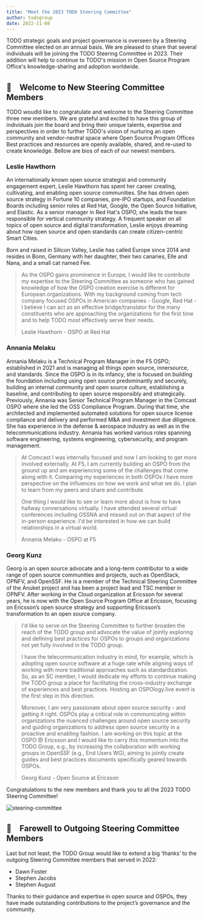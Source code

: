 ```yaml
---
title: "Meet the 2023 TODO Steering Committee"
author: todogroup
date: 2022-11-08
---
```


TODO strategic goals and project governance is overseen by a Steering Committee elected on an annual basis. We are pleased to share that several individuals will be joining the TODO Steering Committee in 2023. Their addition will help to continue to TODO's mission in Open Source Program Office's knowledge-sharing and adoption worldwide.


## 👋　Welcome to New Steering Committee Members

TODO woudld like to congratulate and welcome to the Steering Committee three new members. We are grateful and excited to have this group of individuals join the board and bring their unique talents, expertise and perspectives in order to further TODO's vision of nurturing an open community and vendor-neutral space where Open Source Program Offices Best practices and resources are openly available, shared, and re-used to create knowledge. Bellow are bios of each of our newest members.


### Leslie Hawthorn
An internationally known open source strategist and community engagement expert, Leslie Hawthorn has spent 
her career creating, cultivating, and enabling open source communities. She has driven open source strategy 
in Fortune 10 companies, pre-IPO startups, and Foundation Boards including senior roles at Red Hat, Google, 
the Open Source Initiative, and Elastic. As a senior manager in  Red  Hat's  OSPO, she leads the team responsible 
for vertical  community strategy. A frequent speaker on all topics of open source and digital transformation, 
Leslie enjoys dreaming about how open source and open standards can create citizen-centric Smart Cities.

Born and raised in Silicon Valley, Leslie has called Europe since 2014 and resides in Bonn, Germany with her 
daughter, their two canaries, Elle and Nana, and a small cat named Fee.

> As the OSPO gains prominence in  Europe, I would like to contribute my expertise to the Steering 
> Committee as someone who has gained knowledge of how the OSPO creation exercise is different for European 
> organizations. With my background coming from tech company focused OSPOs in American companies - Google, Red Hat - I believe 
> I can act as an effective bridge/translator for the many constituents who are approaching the organizations for the first time and to help 
> TODO most effectively serve their needs.
>
> Leslie Hawthorn - OSPO at Red Hat


### Annania Melaku

Annania Melaku is a Technical Program Manager in the F5 OSPO; established in 2021 and is managing all 
things open source, innersource, and standards. Since the OSPO is in its infancy, she is focused on building 
the foundation including using open source predominantly and securely, building an internal community and open 
source culture, establishing a baseline, and contributing to open source responsibly and strategically. 
Previously, Annania was Senior Technical Program Manager in the Comcast OSPO where she led the OSS Compliance 
Program. During that time, she architected and implemented automated solutions for open source license compliance 
and delivery and performed M&A and investment due diligence. She has experience in the defense & aerospace industry 
as well as in the telecommunications industry. Annania has worked various roles spanning software engineering, 
systems  engineering, cybersecurity, and program management.

> At Comcast I was internally focused and now I am looking to get more involved externally. 
> At F5, I am currently building an OSPO from the ground up and am experiencing some of the challenges 
> that come along with it. Comparing my experiences in both OSPOs I have more perspective on the influences 
> on how we work and what we do. I plan to learn from my peers and share and contribute.
>
> One thing I would like to see or learn more about is how to have hallway conversations virtually. 
> I have attended several virtual conferences including OSSNA and missed out on that aspect of the in-person 
> experience. I'd be interested in how we can build relationships in a virtual world.
>
> Annania Melaku - OSPO at F5

### Georg Kunz

Georg is an open source advocate and a long-term contributor to a wide range of open source communities 
and projects, such as OpenStack, OPNFV, and OpenSSF. He is a member of the Technical Steering Committee of the 
Anuket project and has been a project lead and TSC member in OPNFV. After working in the Cloud organization at 
Ericsson for several years, he is now with the Open Source Program Office at Ericsson,  focusing on Ericsson’s 
open source strategy and supporting Ericsson’s transformation to an open source company.

> I'd like to serve on the Steering Committee to further broaden the reach of the TODO group and advocate 
> the value of jointly exploring and defining best practices for OSPOs to groups and organizations not yet fully 
> involved in the TODO group.
> 
> I have the telecommunication industry in mind, for example, which is adopting open source software at 
> a huge rate while aligning ways of working with more traditional approaches such as standardization. So, 
> as an SC member, I would dedicate my efforts to continue making the TODO group a place for facilitating the 
> cross-industry exchange of experiences and best practices. Hosting an OSPOlogy.live event is the first step in 
> this direction.
> 
> Moreover, I am very passionate about open source security - and getting it right. OSPOs play a critical role 
> in communicating within organizations the nuanced challenges around open source security and guiding organizations 
> to address open source security in a proactive and enabling fashion. I am working on this topic at the OSPO @ 
> Ericsson and I would like to carry this momentum into the TODO Group, e.g., by increasing the collaboration with 
> working groups in OpenSSF (e.g., End Users WG), aiming to jointly create guides and best practices documents 
> specifically geared towards OSPOs.
> 
> Georg Kunz - Open Source at Ericsson


Congratulations to the new members and thank you to all the 2023 TODO Steering Committee!

![steering-committee](/img/blog/steering-committee.png)

## 💚　Farewell to Outgoing Steering Committee Members

Last but not least, the TODO Group would like to extend a big ‘thanks’ to the outgoing Steering 
Committee members that served in 2022: 

* Dawn Foster
* Stephen Jacobs
* Stephen August

Thanks to their guidance and expertise in open source and OSPOs, they have made outstanding contributions to the project’s governance and the community.



